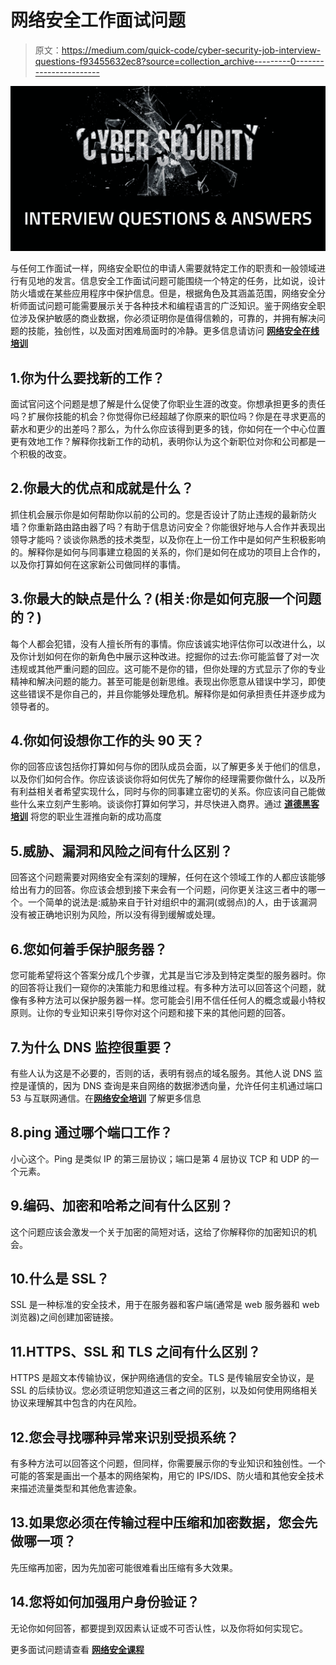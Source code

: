 # 网络安全工作面试问题

> 原文：<https://medium.com/quick-code/cyber-security-job-interview-questions-f93455632ec8?source=collection_archive---------0----------------------->

![](img/69cd7cb352dc3e60ed883ad86bc3dd7e.png)

与任何工作面试一样，网络安全职位的申请人需要就特定工作的职责和一般领域进行有见地的发言。信息安全工作面试问题可能围绕一个特定的任务，比如说，设计防火墙或在某些应用程序中保护信息。但是，根据角色及其涵盖范围，网络安全分析师面试问题可能需要展示关于各种技术和编程语言的广泛知识。鉴于网络安全职位涉及保护敏感的商业数据，你必须证明你是值得信赖的，可靠的，并拥有解决问题的技能，独创性，以及面对困难局面时的冷静。更多信息请访问 [**网络安全在线培训**](https://onlineitguru.com/cyber-security-training.html)

## 1.你为什么要找新的工作？

面试官问这个问题是想了解是什么促使了你职业生涯的改变。你想承担更多的责任吗？扩展你技能的机会？你觉得你已经超越了你原来的职位吗？你是在寻求更高的薪水和更少的出差吗？那么，为什么你应该得到更多的钱，你如何在一个中心位置更有效地工作？解释你找新工作的动机，表明你认为这个新职位对你和公司都是一个积极的改变。

## 2.你最大的优点和成就是什么？

抓住机会展示你是如何帮助你以前的公司的。您是否设计了防止违规的最新防火墙？你重新路由路由器了吗？有助于信息访问安全？你能很好地与人合作并表现出领导才能吗？谈谈你熟悉的技术类型，以及你在上一份工作中是如何产生积极影响的。解释你是如何与同事建立稳固的关系的，你们是如何在成功的项目上合作的，以及你打算如何在这家新公司做同样的事情。

## 3.你最大的缺点是什么？(相关:你是如何克服一个问题的？)

每个人都会犯错，没有人擅长所有的事情。你应该诚实地评估你可以改进什么，以及你计划如何在你的新角色中展示这种改进。挖掘你的过去:你可能监督了对一次违规或其他严重问题的回应。这可能不是你的错，但你处理的方式显示了你的专业精神和解决问题的能力。甚至可能是创新思维。表现出你愿意从错误中学习，即使这些错误不是你自己的，并且你能够处理危机。解释你是如何承担责任并逐步成为领导者的。

## 4.你如何设想你工作的头 90 天？

你的回答应该包括你打算如何与你的团队成员会面，以了解更多关于他们的信息，以及你们如何合作。你应该谈谈你将如何优先了解你的经理需要你做什么，以及所有利益相关者希望实现什么，同时与你的同事建立密切的关系。你应该问自己能做些什么来立刻产生影响。谈谈你打算如何学习，并尽快进入商界。通过 [**道德黑客培训**](https://onlineitguru.com/ethical-hacking-course.html) 将您的职业生涯推向新的成功高度

## 5.威胁、漏洞和风险之间有什么区别？

回答这个问题需要对网络安全有深刻的理解，任何在这个领域工作的人都应该能够给出有力的回答。你应该会想到接下来会有一个问题，问你更关注这三者中的哪一个。一个简单的说法是:威胁来自于针对组织中的漏洞(或弱点)的人，由于该漏洞没有被正确地识别为风险，所以没有得到缓解或处理。

## 6.您如何着手保护服务器？

您可能希望将这个答案分成几个步骤，尤其是当它涉及到特定类型的服务器时。你的回答将让我们一窥你的决策能力和思维过程。有多种方法可以回答这个问题，就像有多种方法可以保护服务器一样。您可能会引用不信任任何人的概念或最小特权原则。让你的专业知识来引导你对这个问题和接下来的其他问题的回答。

## 7.为什么 DNS 监控很重要？

有些人认为这是不必要的，否则的话，表明有弱点的域名服务。其他人说 DNS 监控是谨慎的，因为 DNS 查询是来自网络的数据渗透向量，允许任何主机通过端口 53 与互联网通信。在[**网络安全培训**](https://onlineitguru.com/cyber-security-training.html) 了解更多信息

## 8.ping 通过哪个端口工作？

小心这个。Ping 是类似 IP 的第三层协议；端口是第 4 层协议 TCP 和 UDP 的一个元素。

## 9.编码、加密和哈希之间有什么区别？

这个问题应该会激发一个关于加密的简短对话，这给了你解释你的加密知识的机会。

## 10.什么是 SSL？

SSL 是一种标准的安全技术，用于在服务器和客户端(通常是 web 服务器和 web 浏览器)之间创建加密链接。

## 11.HTTPS、SSL 和 TLS 之间有什么区别？

HTTPS 是超文本传输协议，保护网络通信的安全。TLS 是传输层安全协议，是 SSL 的后续协议。您必须证明您知道这三者之间的区别，以及如何使用网络相关协议来理解其中包含的内在风险。

## 12.您会寻找哪种异常来识别受损系统？

有多种方法可以回答这个问题，但同样，你需要展示你的专业知识和独创性。一个可能的答案是画出一个基本的网络架构，用它的 IPS/IDS、防火墙和其他安全技术来描述流量类型和其他危害迹象。

## 13.如果您必须在传输过程中压缩和加密数据，您会先做哪一项？

先压缩再加密，因为先加密可能很难看出压缩有多大效果。

## 14.您将如何加强用户身份验证？

无论你如何回答，都要提到双因素认证或不可否认性，以及你将如何实现它。

更多面试问题请查看 [**网络安全课程**](https://onlineitguru.com/cyber-security-training.html)